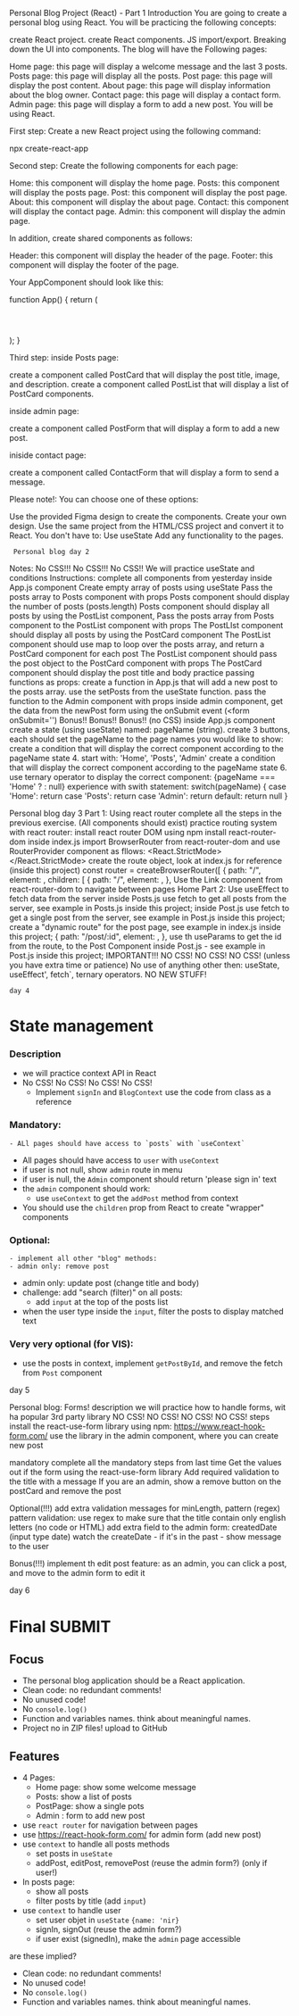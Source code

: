 Personal Blog Project (React) - Part 1
Introduction
You are going to create a personal blog using React. You will be practicing the following concepts:

create React project.
create React components.
JS import/export.
Breaking down the UI into components.
The blog will have the Following pages:

Home page: this page will display a welcome message and the last 3 posts.
Posts page: this page will display all the posts.
Post page: this page will display the post content.
About page: this page will display information about the blog owner.
Contact page: this page will display a contact form.
Admin page: this page will display a form to add a new post.
You will be using React.

First step:
Create a new React project using the following command:

npx create-react-app <my-blog>

Second step:
Create the following components for each page:

Home: this component will display the home page.
Posts: this component will display the posts page.
Post: this component will display the post page.
About: this component will display the about page.
Contact: this component will display the contact page.
Admin: this component will display the admin page.

In addition, create shared components as follows:

Header: this component will display the header of the page.
Footer: this component will display the footer of the page.

Your AppComponent should look like this:

function App() {
   return (
       <div>
         <Header />
           <Home />
           <Posts />
           <Post />
           <About />
           <Contact />
           <Admin />
           <Footer />
       </div>
   );
 }

 Third step:
 inside Posts page:

 create a component called PostCard that will display the post title, image, and description.
 create a component called PostList that will display a list of PostCard components.

 inside admin page:

 create a component called PostForm that will display a form to add a new post.

 iniside contact page:

 create a component called ContactForm that will display a form to send a message.
 
Please note!:
 You can choose one of these options:

 Use the provided Figma design to create the components.
 Create your own design.
 Use the same project from the HTML/CSS project and convert it to React.
 You don't have to:
 Use useState
 Add any functionality to the pages.



     Personal blog day 2
 Notes:
     No CSS!!! No CSS!!! No CSS!!
     We will practice useState and conditions
 Instructions:
     complete all components from yesterday
inside App.js component
Create empty array of posts using useState
Pass the posts array to Posts component with props
    Posts component should display the number of posts (posts.length)
Posts component should display all posts by using the PostList component,
    Pass the posts array from Posts component to the PostList component with props
    The PostLIst component should display all posts by using the PostCard component
The PostList component should use map to loop over the posts array, and return a PostCard component for each post
The PostList component should pass the post object to the PostCard component with props
    The PostCard component should display the post title and body
practice passing functions as props:
    create a function in App.js that will add a new post to the posts array. use the setPosts from the useState function.
pass the function to the Admin component with props
    inside admin component, get the data from the newPost form using the onSubmit event (<form onSubmit='')
Bonus!! Bonus!! Bonus!! (no CSS)
inside App.js component create a state (using useState) named: pageName (string).
    create 3 buttons, each should set the pageName to the page names you would like to show:
    create a condition that will display the correct component according to the pageName state 4. start with: 'Home', 'Posts', 'Admin'
create a condition that will display the correct component according to the pageName state 6. use ternary operator to display the correct component:
{pageName === 'Home' ? <Home /> : null}
experience with swith statement:
    switch(pageName) {
        case 'Home':
            return <Home />
        case 'Posts':
            return <Posts />
        case 'Admin':
            return <Admin />
        default:
            return null
    }


Personal blog day 3
Part 1: Using react router
complete all the steps in the previous exercise. (All components should exist)
practice routing system with react router:
    install react router DOM using npm install react-router-dom
inside index.js import BrowserRouter from react-router-dom and use RouterProvider component as fllows:
    <React.StrictMode>
        <RouterProvider router={router} />
    </React.StrictMode>
create the route object, look at index.js for reference (inside this project)
const router = createBrowserRouter([
    {
        path: "/",
        element: <App />,
        children: [
            {
                path: "/",
                element: <Home />,
            },
            Use the Link component from react-router-dom to navigate between pages
            <Link to="/">Home</Link>
            Part 2: Use useEffect to fetch data from the server
inside Posts.js use fetch to get all posts from the server, see example in Posts.js inside this project;
inside Post.js use fetch to get a single post from the server, see example in Post.js inside this project;
create a "dynamic route" for the post page, see example in index.js inside this project;
{
    path: "/post/:id",
        element: <Post />,
},
use th useParams to get the id from the route, to the Post Component inside Post.js - see example in Post.js inside this project;
IMPORTANT!!!
    NO CSS! NO CSS! NO CSS! (unless you have extra time or patience)
No use of anything other then: useState, useEffect', fetch`, ternary operators. NO NEW STUFF!



    day 4

# State management

### Description
- we will practice context API in React
- No CSS! No CSS! No CSS! No CSS!
    - Implement `signIn` and `BlogContext` use the code from class as a reference

### Mandatory:
    - ALl pages should have access to `posts` with `useContext`
- All pages should have access to `user` with `useContext`
- if user is not null, show `admin` route in menu
- if user is null, the `Admin` component should return 'please sign in' text
- the `admin` component should work:
    - use `useContext` to get the `addPost` method from context
- You should use the `children` prop from React to create "wrapper" components

### Optional:
    - implement all other "blog" methods:
    - admin only: remove post
- admin only: update post (change title and body)
- challenge: add "search (filter)" on all posts:
    - add `input` at the top of the posts list
- when the user type inside the `input`, filter the posts to display matched text

### Very very optional (for VIS):
- use the posts in context, implement `getPostById`, and remove the fetch from `Post` component


day 5

Personal blog: Forms!
    description
we will practice how to handle forms, wit ha popular 3rd party library
NO CSS! NO CSS! NO CSS! NO CSS!
    steps
install the react-use-form library using npm: https://www.react-hook-form.com/
use the library in the admin component, where you can create new post

mandatory
complete all the mandatory steps from last time
Get the values out if the form using the react-use-form library
Add required validation to the title with a message
If you are an admin, show a remove button on the postCard and remove the post

Optional(!!!)
add extra validation messages for minLength, pattern (regex)
    pattern validation: use regex to make sure that the title contain only english letters (no code or HTML)
add extra field to the admin form: createdDate (input type date)
watch the createDate - if it's in the past - show message to the user

Bonus(!!!)
implement th edit post feature:
    as an admin, you can click a post, and move to the admin form to edit it



day 6 
# Final SUBMIT

## Focus
- The personal blog application should be a React application.
- Clean code: no redundant comments!
- No unused code!
- No `console.log()`
- Function and variables names. think about meaningful names.
- Project no in ZIP files!  upload to GitHub

## Features
- 4 Pages:
    - Home page:  show some welcome message
    - Posts: show a list of posts
    - PostPage: show a single pots
    - Admin : form to add new post
- use `react router` for navigation between pages
- use https://react-hook-form.com/ for admin form (add new post)
- use `context` to handle all posts methods
    - set posts in `useState`
    - addPost, editPost, removePost (reuse the admin form?) (only if user!)
- In posts page:
    - show all posts
    - filter posts by title (add `input`)
- use `context` to handle user
    - set user objet in `useState` `{name: 'nir}`
    - signIn, signOut (reuse the admin form?)
    - if user exist (signedIn), make the `admin` page accessible


are these implied?
- Clean code: no redundant comments!
- No unused code!
- No `console.log()`
- Function and variables names. think about meaningful names.


